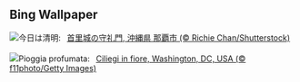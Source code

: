 ## Bing Wallpaper
![](https://www.bing.com/th?id=OHR.Qingming2025_JA-JP2915866958_UHD.jpg&w=1000)今日は清明:&nbsp;&ensp;[首里城の守礼門, 沖縄県 那覇市 (© Richie Chan/Shutterstock)](https://www.bing.com/th?id=OHR.Qingming2025_JA-JP2915866958_UHD.jpg)
<br><br/>
![](https://www.bing.com/th?id=OHR.CherryBlossomDC_IT-IT5867846300_UHD.jpg&w=1000)Pioggia profumata:&nbsp;&ensp;[Ciliegi in fiore, Washington, DC, USA (© f11photo/Getty Images)](https://www.bing.com/th?id=OHR.CherryBlossomDC_IT-IT5867846300_UHD.jpg)
<br><br/>
